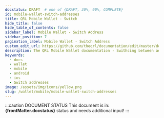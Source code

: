 ```yaml
---
docstatus: DRAFT  # one of {DRAFT, 30%, 90%, COMPLETE}
id: mobile-wallet-switch-addresses
title: QRL Mobile Wallet - Switch
hide_title: false
hide_table_of_contents: false
sidebar_label: Mobile Wallet - Switch Address
sidebar_position: 7
pagination_label: Mobile Wallet - Switch Address
custom_edit_url: https://github.com/theqrl/documentation/edit/master/docs/basics/what-is-qrl.md
description: The QRL Mobile Wallet documentation - Swithcing between addresses in the mobile application.
keywords:
  - docs
  - wallet
  - mobile
  - android
  - ios
  - Switch addresses
image: /assets/img/icons/yellow.png
slug: /wallet/mobile/mobile-wallet-switch-addresses
---
```


:::caution DOCUMENT STATUS 
<span>This document is in: <b>{frontMatter.docstatus}</b> status and needs additional input!</span>
:::